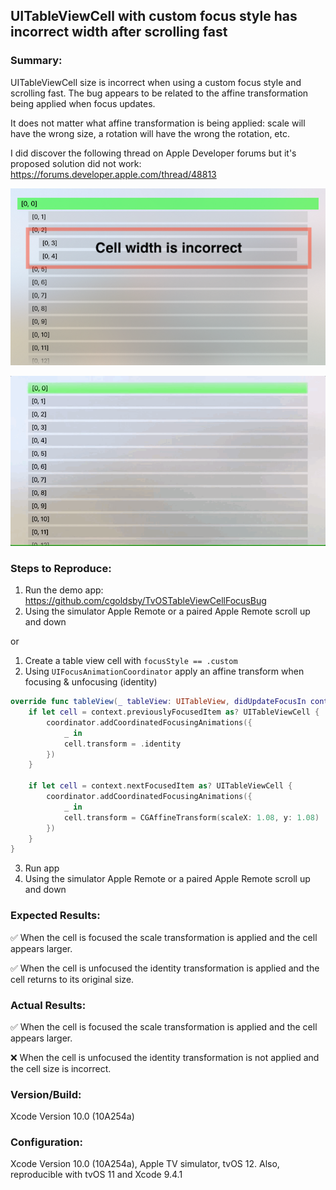 ## UITableViewCell with custom focus style has incorrect width after scrolling fast

### Summary:
UITableViewCell size is incorrect when using a custom focus style and scrolling fast. The bug appears to be related to the affine transformation being applied when focus updates.

It does not matter what affine transformation is being applied: scale will have the wrong size, a rotation will have the wrong the rotation, etc.

I did discover the following thread on Apple Developer forums but it's proposed solution did not work:
https://forums.developer.apple.com/thread/48813

![bug pic](images/tvosTableViewCellFocusBug.png)

![bug gif](images/tvosTableViewCellFocusBug.gif)

### Steps to Reproduce:
1) Run the demo app: https://github.com/cgoldsby/TvOSTableViewCellFocusBug
2) Using the simulator Apple Remote or a paired Apple Remote scroll up and down

or

1) Create a table view cell with `focusStyle == .custom`
2) Using `UIFocusAnimationCoordinator` apply an affine transform when focusing & unfocusing (identity)

```swift
override func tableView(_ tableView: UITableView, didUpdateFocusIn context: UITableViewFocusUpdateContext, with coordinator: UIFocusAnimationCoordinator) {
    if let cell = context.previouslyFocusedItem as? UITableViewCell {
        coordinator.addCoordinatedFocusingAnimations({
            _ in
            cell.transform = .identity
        })
    }

    if let cell = context.nextFocusedItem as? UITableViewCell {
        coordinator.addCoordinatedFocusingAnimations({
            _ in
            cell.transform = CGAffineTransform(scaleX: 1.08, y: 1.08)
        })
    }
}
```

3) Run app
4) Using the simulator Apple Remote or a paired Apple Remote scroll up and down

### Expected Results:
✅ When the cell is focused the scale transformation is applied and the cell appears larger.

✅ When the cell is unfocused the identity transformation is applied and the cell returns to its original size.

### Actual Results:
✅ When the cell is focused the scale transformation is applied and the cell appears larger.

❌ When the cell is unfocused the identity transformation is not applied and the cell size is incorrect.

### Version/Build:
Xcode Version 10.0 (10A254a)

### Configuration:
Xcode Version 10.0 (10A254a), Apple TV simulator, tvOS 12. Also, reproducible with tvOS 11 and Xcode 9.4.1
